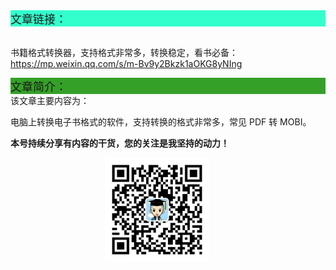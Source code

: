 <div style="background-color:#33ffcc;font-size:18px">文章链接：</div>

<br/>书籍格式转换器，支持格式非常多，转换稳定，看书必备：<a href="https://mp.weixin.qq.com/s/m-Bv9y2Bkzk1aOKG8yNIng" target="_blank" >https://mp.weixin.qq.com/s/m-Bv9y2Bkzk1aOKG8yNIng</a>



<div style="background-color:RGB(52,160,40);font-size:18px">文章简介：</div>
该文章主要内容为：

电脑上转换电子书格式的软件，支持转换的格式非常多，常见 PDF 转 MOBI。

**本号持续分享有内容的干货，您的关注是我坚持的动力！**

<img src="./_assets/clip_image002.jpg" style="width:33%;margin-left:30%" />